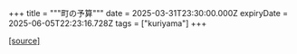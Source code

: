 +++
title = """町の予算"""
date = 2025-03-31T23:30:00.000Z
expiryDate = 2025-06-05T22:23:16.728Z
tags = ["kuriyama"]
+++


[[source]](https://www.town.kuriyama.hokkaido.jp/soshiki/32/604.html)
